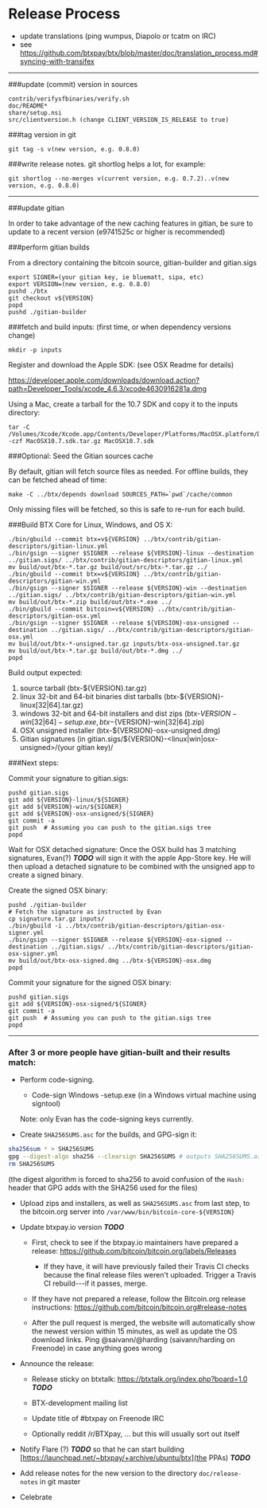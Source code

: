 Release Process
====================

* update translations (ping wumpus, Diapolo or tcatm on IRC)
* see https://github.com/btxpay/btx/blob/master/doc/translation_process.md#syncing-with-transifex

* * *

###update (commit) version in sources

	contrib/verifysfbinaries/verify.sh
	doc/README*
	share/setup.nsi
	src/clientversion.h (change CLIENT_VERSION_IS_RELEASE to true)

###tag version in git

	git tag -s v(new version, e.g. 0.8.0)

###write release notes. git shortlog helps a lot, for example:

	git shortlog --no-merges v(current version, e.g. 0.7.2)..v(new version, e.g. 0.8.0)

* * *

###update gitian

 In order to take advantage of the new caching features in gitian, be sure to update to a recent version (e9741525c or higher is recommended)

###perform gitian builds

 From a directory containing the bitcoin source, gitian-builder and gitian.sigs

	export SIGNER=(your gitian key, ie bluematt, sipa, etc)
	export VERSION=(new version, e.g. 0.8.0)
	pushd ./btx
	git checkout v${VERSION}
	popd
	pushd ./gitian-builder

###fetch and build inputs: (first time, or when dependency versions change)
 
	mkdir -p inputs

 Register and download the Apple SDK: (see OSX Readme for details)
 
 https://developer.apple.com/downloads/download.action?path=Developer_Tools/xcode_4.6.3/xcode4630916281a.dmg
 
 Using a Mac, create a tarball for the 10.7 SDK and copy it to the inputs directory:
 
	tar -C /Volumes/Xcode/Xcode.app/Contents/Developer/Platforms/MacOSX.platform/Developer/SDKs/ -czf MacOSX10.7.sdk.tar.gz MacOSX10.7.sdk

###Optional: Seed the Gitian sources cache

  By default, gitian will fetch source files as needed. For offline builds, they can be fetched ahead of time:

	make -C ../btx/depends download SOURCES_PATH=`pwd`/cache/common

  Only missing files will be fetched, so this is safe to re-run for each build.

###Build BTX Core for Linux, Windows, and OS X:

	./bin/gbuild --commit btx=v${VERSION} ../btx/contrib/gitian-descriptors/gitian-linux.yml
	./bin/gsign --signer $SIGNER --release ${VERSION}-linux --destination ../gitian.sigs/ ../btx/contrib/gitian-descriptors/gitian-linux.yml
	mv build/out/btx-*.tar.gz build/out/src/btx-*.tar.gz ../
	./bin/gbuild --commit btx=v${VERSION} ../btx/contrib/gitian-descriptors/gitian-win.yml
	./bin/gsign --signer $SIGNER --release ${VERSION}-win --destination ../gitian.sigs/ ../btx/contrib/gitian-descriptors/gitian-win.yml
	mv build/out/btx-*.zip build/out/btx-*.exe ../
	./bin/gbuild --commit bitcoin=v${VERSION} ../btx/contrib/gitian-descriptors/gitian-osx.yml
	./bin/gsign --signer $SIGNER --release ${VERSION}-osx-unsigned --destination ../gitian.sigs/ ../btx/contrib/gitian-descriptors/gitian-osx.yml
	mv build/out/btx-*-unsigned.tar.gz inputs/btx-osx-unsigned.tar.gz
	mv build/out/btx-*.tar.gz build/out/btx-*.dmg ../
	popd
  Build output expected:

  1. source tarball (btx-${VERSION}.tar.gz)
  2. linux 32-bit and 64-bit binaries dist tarballs (btx-${VERSION}-linux[32|64].tar.gz)
  3. windows 32-bit and 64-bit installers and dist zips (btx-${VERSION}-win[32|64]-setup.exe, btx-${VERSION}-win[32|64].zip)
  4. OSX unsigned installer (btx-${VERSION}-osx-unsigned.dmg)
  5. Gitian signatures (in gitian.sigs/${VERSION}-<linux|win|osx-unsigned>/(your gitian key)/

###Next steps:

Commit your signature to gitian.sigs:

	pushd gitian.sigs
	git add ${VERSION}-linux/${SIGNER}
	git add ${VERSION}-win/${SIGNER}
	git add ${VERSION}-osx-unsigned/${SIGNER}
	git commit -a
	git push  # Assuming you can push to the gitian.sigs tree
	popd

  Wait for OSX detached signature:
	Once the OSX build has 3 matching signatures, Evan(?) ***TODO*** will sign it with the apple App-Store key.
	He will then upload a detached signature to be combined with the unsigned app to create a signed binary.

  Create the signed OSX binary:

	pushd ./gitian-builder
	# Fetch the signature as instructed by Evan
	cp signature.tar.gz inputs/
	./bin/gbuild -i ../btx/contrib/gitian-descriptors/gitian-osx-signer.yml
	./bin/gsign --signer $SIGNER --release ${VERSION}-osx-signed --destination ../gitian.sigs/ ../btx/contrib/gitian-descriptors/gitian-osx-signer.yml
	mv build/out/btx-osx-signed.dmg ../btx-${VERSION}-osx.dmg
	popd

Commit your signature for the signed OSX binary:

	pushd gitian.sigs
	git add ${VERSION}-osx-signed/${SIGNER}
	git commit -a
	git push  # Assuming you can push to the gitian.sigs tree
	popd

-------------------------------------------------------------------------

### After 3 or more people have gitian-built and their results match:

- Perform code-signing.

    - Code-sign Windows -setup.exe (in a Windows virtual machine using signtool)

  Note: only Evan has the code-signing keys currently.

- Create `SHA256SUMS.asc` for the builds, and GPG-sign it:
```bash
sha256sum * > SHA256SUMS
gpg --digest-algo sha256 --clearsign SHA256SUMS # outputs SHA256SUMS.asc
rm SHA256SUMS
```
(the digest algorithm is forced to sha256 to avoid confusion of the `Hash:` header that GPG adds with the SHA256 used for the files)

- Upload zips and installers, as well as `SHA256SUMS.asc` from last step, to the bitcoin.org server
  into `/var/www/bin/bitcoin-core-${VERSION}`

- Update btxpay.io version ***TODO***

  - First, check to see if the btxpay.io maintainers have prepared a
    release: https://github.com/bitcoin/bitcoin.org/labels/Releases

      - If they have, it will have previously failed their Travis CI
        checks because the final release files weren't uploaded.
        Trigger a Travis CI rebuild---if it passes, merge.

  - If they have not prepared a release, follow the Bitcoin.org release
    instructions: https://github.com/bitcoin/bitcoin.org#release-notes

  - After the pull request is merged, the website will automatically show the newest version within 15 minutes, as well
    as update the OS download links. Ping @saivann/@harding (saivann/harding on Freenode) in case anything goes wrong

- Announce the release:

  - Release sticky on btxtalk: https://btxtalk.org/index.php?board=1.0 ***TODO***

  - BTX-development mailing list

  - Update title of #btxpay on Freenode IRC

  - Optionally reddit /r/BTXpay, ... but this will usually sort out itself

- Notify Flare (?) ***TODO*** so that he can start building [https://launchpad.net/~btxpay/+archive/ubuntu/btx](the PPAs) ***TODO***

- Add release notes for the new version to the directory `doc/release-notes` in git master

- Celebrate
